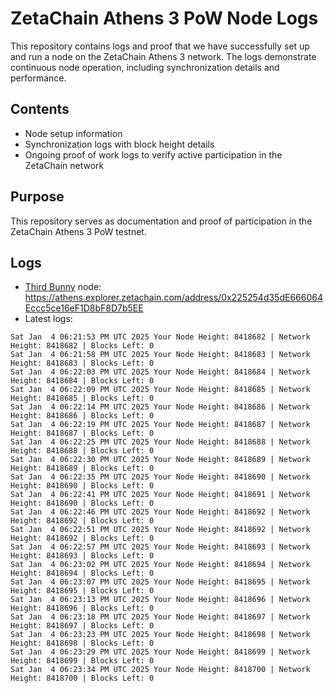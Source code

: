 # ZetaChain Athens 3 PoW Node Logs
This repository contains logs and proof that we have successfully set up and run a node on the ZetaChain Athens 3 network. The logs demonstrate continuous node operation, including synchronization details and performance.

## Contents
- Node setup information
- Synchronization logs with block height details
- Ongoing proof of work logs to verify active participation in the ZetaChain network

## Purpose
This repository serves as documentation and proof of participation in the ZetaChain Athens 3 PoW testnet.

## Logs

- [Third Bunny](https://thirdbunny.xyz/) node: https://athens.explorer.zetachain.com/address/0x225254d35dE666064Eccc5ce16eF1D8bF8D7b5EE
- Latest logs:
```
Sat Jan  4 06:21:53 PM UTC 2025 Your Node Height: 8418682 | Network Height: 8418682 | Blocks Left: 0
Sat Jan  4 06:21:58 PM UTC 2025 Your Node Height: 8418683 | Network Height: 8418683 | Blocks Left: 0
Sat Jan  4 06:22:03 PM UTC 2025 Your Node Height: 8418684 | Network Height: 8418684 | Blocks Left: 0
Sat Jan  4 06:22:09 PM UTC 2025 Your Node Height: 8418685 | Network Height: 8418685 | Blocks Left: 0
Sat Jan  4 06:22:14 PM UTC 2025 Your Node Height: 8418686 | Network Height: 8418686 | Blocks Left: 0
Sat Jan  4 06:22:19 PM UTC 2025 Your Node Height: 8418687 | Network Height: 8418687 | Blocks Left: 0
Sat Jan  4 06:22:25 PM UTC 2025 Your Node Height: 8418688 | Network Height: 8418688 | Blocks Left: 0
Sat Jan  4 06:22:30 PM UTC 2025 Your Node Height: 8418689 | Network Height: 8418689 | Blocks Left: 0
Sat Jan  4 06:22:35 PM UTC 2025 Your Node Height: 8418690 | Network Height: 8418690 | Blocks Left: 0
Sat Jan  4 06:22:41 PM UTC 2025 Your Node Height: 8418691 | Network Height: 8418690 | Blocks Left: 0
Sat Jan  4 06:22:46 PM UTC 2025 Your Node Height: 8418692 | Network Height: 8418692 | Blocks Left: 0
Sat Jan  4 06:22:51 PM UTC 2025 Your Node Height: 8418692 | Network Height: 8418692 | Blocks Left: 0
Sat Jan  4 06:22:57 PM UTC 2025 Your Node Height: 8418693 | Network Height: 8418693 | Blocks Left: 0
Sat Jan  4 06:23:02 PM UTC 2025 Your Node Height: 8418694 | Network Height: 8418694 | Blocks Left: 0
Sat Jan  4 06:23:07 PM UTC 2025 Your Node Height: 8418695 | Network Height: 8418695 | Blocks Left: 0
Sat Jan  4 06:23:13 PM UTC 2025 Your Node Height: 8418696 | Network Height: 8418696 | Blocks Left: 0
Sat Jan  4 06:23:18 PM UTC 2025 Your Node Height: 8418697 | Network Height: 8418697 | Blocks Left: 0
Sat Jan  4 06:23:23 PM UTC 2025 Your Node Height: 8418698 | Network Height: 8418698 | Blocks Left: 0
Sat Jan  4 06:23:29 PM UTC 2025 Your Node Height: 8418699 | Network Height: 8418699 | Blocks Left: 0
Sat Jan  4 06:23:34 PM UTC 2025 Your Node Height: 8418700 | Network Height: 8418700 | Blocks Left: 0
```
